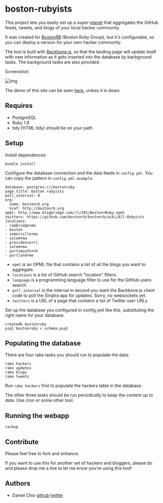 # boston-rubyists

This project lets you easily set up a super-[planet][planet] that aggregates the GitHub feeds, 
tweets, and blogs of your local hacker community. 

It was created for [BostonRB][bostonrb] (Boston Ruby Group), but it's
configurable, so you can deploy a version for your own hacker community.

The tool is built with [Backbone.js][backbone], so that the landing page will
update itself with new information as it gets inserted into the database by
background tasks. The background tasks are also provided.

[planet]:http://en.wikipedia.org/wiki/Planet_%28software%29
[bostonrb]:http://bostonrb.org/
[backbone]:http://documentcloud.github.com/backbone/


Screenshot:

![img](https://github.com/danchoi/boston-rubyists/raw/master/screenshots/screen2.png)

The demo of this site can be seen [here][demo], unless it is down.

[demo]:http://poddb.com:9292

## Requires

* PostgreSQL
* Ruby 1.9
* tidy (HTML tidy) should be on your path

## Setup

Install dependences:

    bundle install

Configure the database connection and the data feeds in `config.yml`. You can
copy the pattern in `config.yml.example`:

    database: postgres:///bostonruby
    page_title: boston rubyists
    poll_interval: 8 
    org: 
      name: bostonrb.org
      href: http://bostonrb.org
    opml: http://www.blogbridge.com/rl/291/Boston+Ruby.opml
    twitters: https://github.com/bostonrb/bostonrb/wiki/All-Rubyists
    locations: 
    - cambridge+ma 
    - boston 
    - somerville+ma 
    - salem+ma 
    - providence+ri 
    - salem+ma 
    - portsmouth+nh 
    - portland+me

* `opml` is an OPML file that contains a list of all the blogs you want to aggregate.
* `locations` is a list of GitHub search "location" filters.
* `language` is a programming language filter to use for the GitHub users search.
* `poll_interval` is the interval in second you want the Backbone.js client code to poll the Sinatra app for updates. Sorry, no websockets yet.
* `twitters` is a URL of a page that contains a list of Twitter user URLs

Set up the database you configured in config.yml like this, substituting the 
right name for your database.

    createdb bostonruby
    psql bostonruby < schema.psql

## Populating the database

There are four rake tasks you should run to populate the data:

    rake hackers
    rake updates
    rake blogs
    rake tweets

Run `rake hackers` first to populate the hackers table in the database.

The other three tasks should be run periodically to keep the content up to date. Use cron or 
some other tool.

## Running the webapp

    rackup


## Contribute

Please feel free to fork and enhance.

If you want to use this for another set of hackers and bloggers, please do and
please drop me a line to let me know you're using this tool!


## Authors

* Daniel Choi [github](https://github.com/danchoi) [twitter](http://twitter.com/danchoi)
